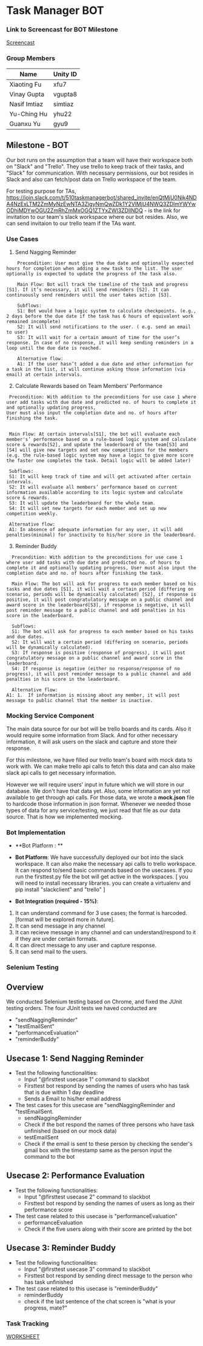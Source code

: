 # Task Manager BOT #

### Link to Screencast for BOT Milestone
[Screencast](screencast_file_path_put_here)


### Group Members

Name | Unity ID 
--- | --- 
Xiaoting Fu | xfu7
Vinay Gupta | vgupta8
Nasif Imtiaz | simtiaz
Yu-Ching Hu | yhu22
Guanxu Yu | gyu9

## Milestone - BOT ##
Our bot runs on the assumption that a team will have their workspace both on "Slack" and "Trello". They use trello to keep track of their tasks, and "Slack" for communication. With necessary permissions, our bot resides in Slack and also can fetch/post data on Trello workspace of the team. 

For testing purpose for TAs,
https://join.slack.com/t/510taskmanagerbot/shared_invite/enQtMjU0Njk4NDA4NzExLTM2ZmMyNzEwNTA3ZjgyNmQwZDk1Y2VlMjU4NWQ3ZDlmYWYwODhiMDYwOGU2ZmRhZmMxOGQ1ZTYxZWI3ZDllNDQ -
is the link for invitation to our team's slack workspace where our bot resides. Also, we can send invitaion to our trello team if the TAs want. 


### Use Cases ###    

  1. Send Nagging Reminder 
```  
    Precondition: User must give the due date and optionally expected hours for completion when adding a new task to the list. The user optionally is expected to update the progress of the task also.
 
    Main Flow: Bot will track the timeline of the task and progress [S1]. If it’s necessary, it will send reminders [S2]. It can continuously send reminders until the user takes action [S3].

    Subflows:
    S1: Bot would have a logic system to calculate checkpoints. (e.g., 2 days before the due date if the task has 6 hours of equivalent work remained incomplete)
    S2: It will send notifications to the user. ( e.g. send an email to user)
    S3: It will wait for a certain amount of time for the user’s response. In case of no response, it will keep sending reminders in a loop until the due date is reached.
    
    Alternative flow:
    A1: If the user hasn’t added a due date and other information for a task in the list, it will continue asking those information (via email) at certain intervals.
```  
  2. Calculate Rewards based on Team Members’ Performance
  
 ``` 
  Precondition: With addition to the preconditions for use case 1 where user add tasks with due date and predicted no. of hours to complete it and optionally updating progress,
User must also input the completion date and no. of hours after finishing the task.

  
  Main Flow: At certain intervals[S1], the bot will evaluate each member's’ performance based on a rule-based logic system and calculate score & rewards[S2], and update the leaderboard of the team[S3] and [S4] will give new targets and set new competitions for the members
(e.g. the rule-based logic system may have a logic to give more score the faster one completes the task. Detail logic will be added later)
  
  Subflows:
  S1: It will keep track of time and will get activated after certain intervals.
  S2: It will evaluate all members’ performance based on current information available according to its logic system and calculate score & rewards.
  S3: It will update the leaderboard for the whole team.
  S4: It will set new targets for each member and set up new competition weekly.
  
  Alternative flow:
  A1: In absence of adequate information for any user, it will add penalties(minimal) for inactivity to his/her score in the leaderboard.
```
  
  3. Reminder Buddy
```
  Precondition: With addition to the preconditions for use case 1 where user add tasks with due date and predicted no. of hours to complete it and optionally updating progress, User must also input the completion date and no. of hours after finishing the task.
  
  Main Flow: The bot will ask for progress to each member based on his tasks and due dates [S1], it will wait a certain period (differing on scenario, periods will be dynamically calculated) [S2], if response is positive, it will post congratulatory message on a public channel and award score in the leaderboard[S3], if response is negative, it will post reminder message to a public channel and add penalties in his score in the leaderboard.
  
  Subflows:
  S1: The bot will ask for progress to each member based on his tasks and due dates.
  S2: It will wait a certain period (differing on scenario, periods will be dynamically calculated).
  S3: If response is positive (response of progress), it will post congratulatory message on a public channel and award score in the leaderboard.
  S4: If response is negative (either no response/response of no progress), it will post reminder message to a public channel and add penalties in his score in the leaderboard.

  Alternative flow:
A1: 1.	If information is missing about any member, it will post message to public channel that the member is inactive.
```

### Mocking Service Component

The main data source for our bot will be trello boards and its cards. Also it would require some information from Slack. And for other necessary information, it will ask users on the slack and capture and store their response.

For this milestone, we have filled our trello team's board with mock data to work with. We can make trello api calls to fetch this data and can also make slack api calls to get necessary information.

However we will require users' input in future which we will store in our database. We don't have that data yet. Also, some information are yet not available to get through api calls. For those data, we wrote a **mock.json** file to hardcode those information in json format. Whenever we needed those types of data for any service/testing, we just read that file as our data source. That is how we implemented mocking.

### Bot Implementation

* **Bot Platform : **

* **Bot Platform**: We have successfully deployed our bot into the slack workspace. It can also make the necessary api calls to trello workspace. It can respond to/send basic commands based on the usecases. 
If you run the firsttest.py file the bot will get active in the workspaces. [ you will need to install necessary libraries. you can create a virtualenv and pip install "slackclient" and "trello" ]

* **Bot Integration (required - 15%)**: 
1. It can understand command for 3 use cases; the format is harcoded. [format will be explored more in future]. 
2. It can send message in any channel 
3. It can recieve message in any channel and can understand/respond to it if they are under certain formats. 
4. It can direct message to any user and capture response. 
5. It can send mail to the users. 

### Selenium Testing 
## Overview
We conducted Selenium testing based on Chrome, and fixed the JUnit testing orders.
The four JUnit tests we haved conducted are 
 * "sendNaggingReminder"
 * "testEmailSent"
 * "performanceEvaluation"
 * "reminderBuddy"
 
 ## Usecase 1: Send Nagging Reminder
 * Test the following functionalities:
	 * Input "@firsttest usecase 1" command to slackbot
	 * Firsttest bot respond by sending the names of users who has task that is due within 1 day deadline
	 * Sends a Email to his/her email address
 * The test cases for this usecase are "sendNaggingReminder and "testEmailSent.
 	 * sendNaggingReminder
   *    Check if the bot respond the names of three persons who have task unfinished (based on our mock data)
   * testEmailSent
   *    Check if the email is sent to these person by checking the sender's gmail box with the timestamp same as the person input the command to the bot
 
 
## Usecase 2: Performance Evaluation
 * Test the following functionalities:
	 * Input "@firsttest usecase 2" command to slackbot
	 * Firsttest bot respond by sending the names of users as long as their performance score
 * The test case related to this usecase is "performanceEvaluation"
 	 * performanceEvaluation
   *    Check if the five users along with their score are printed by the bot
 
 
 ## Usecase 3: Reminder Buddy
 * Test the following functionalities:
	 * Input "@firsttest usecase 3" command to slackbot
	 * Firsttest bot respond by sending direct message to the person who has task unfinished
 * The test case related to this usecase is "reminderBuddy"
 	 * reminderBuddy
   *    check if the last sentence of the chat screen is "what is your progress, mate?"

### Task Tracking
[WORKSHEET](https://github.ncsu.edu/yhu22/CSC510_F17_Project/blob/master/WORKSHEET.md)
